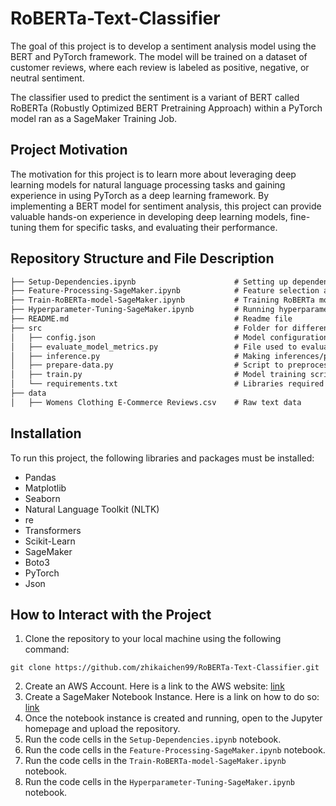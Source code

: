 # RoBERTa-Text-Classifier

The goal of this project is to develop a sentiment analysis model using the BERT and PyTorch framework. The model will be trained on a dataset of customer reviews, where each review is labeled as positive, negative, or neutral sentiment.

The classifier used to predict the sentiment is a variant of BERT called RoBERTa (Robustly Optimized BERT Pretraining Approach) within a PyTorch model ran as a SageMaker Training Job.

## Project Motivation

The motivation for this project is to learn more about leveraging deep learning models for natural language processing tasks and gaining experience in using PyTorch as a deep learning framework. By implementing a BERT model for sentiment analysis, this project can provide valuable hands-on experience in developing deep learning models, fine-tuning them for specific tasks, and evaluating their performance.

## Repository Structure and File Description

```markdown
├── Setup-Dependencies.ipynb                      # Setting up dependencies
├── Feature-Processing-SageMaker.ipynb            # Feature selection and text preprocessing notebook
├── Train-RoBERTa-model-SageMaker.ipynb           # Training RoBERTa model notebook
├── Hyperparameter-Tuning-SageMaker.ipynb         # Running hyperparameter tuning job in sagemaker
├── README.md                                     # Readme file            
├── src                                           # Folder for different scripts
│   ├── config.json                               # Model configuration file
│   ├── evaluate_model_metrics.py                 # File used to evaluate model
│   ├── inference.py                              # Making inferences/predictions
│   ├── prepare-data.py                           # Script to preprocess the data for model training
│   ├── train.py                                  # Model training script
│   └── requirements.txt                          # Libraries required for this repository
├── data
│   ├── Womens Clothing E-Commerce Reviews.csv    # Raw text data
```

## Installation

To run this project, the following libraries and packages must be installed:
* Pandas
* Matplotlib
* Seaborn
* Natural Language Toolkit (NLTK)
* re
* Transformers
* Scikit-Learn
* SageMaker
* Boto3
* PyTorch
* Json

## How to Interact with the Project

1. Clone the repository to your local machine using the following command:
```
git clone https://github.com/zhikaichen99/RoBERTa-Text-Classifier.git
```
2. Create an AWS Account. Here is a link to the AWS website: [link](https://aws.amazon.com/free/?trk=c8882cbf-4c23-4e67-b098-09697e14ffd9&sc_channel=ps&s_kwcid=AL!4422!3!453053794281!e!!g!!create%20aws%20account&ef_id=Cj0KCQiA6rCgBhDVARIsAK1kGPIX4m5bpEelw12AD6zzZwZcndACDROO6VXPaNUqcyRbTrRSmgo89VkaAlGwEALw_wcB:G:s&s_kwcid=AL!4422!3!453053794281!e!!g!!create%20aws%20account&all-free-tier.sort-by=item.additionalFields.SortRank&all-free-tier.sort-order=asc&awsf.Free%20Tier%20Types=*all&awsf.Free%20Tier%20Categories=*all)
3. Create a SageMaker Notebook Instance. Here is a link on how to do so: [link](https://sagemaker-workshop.com/introduction/notebook.html)
4. Once the notebook instance is created and running, open to the Jupyter homepage and upload the repository.
5. Run the code cells in the `Setup-Dependencies.ipynb` notebook.
6. Run the code cells in the `Feature-Processing-SageMaker.ipynb` notebook.
7. Run the code cells in the `Train-RoBERTa-model-SageMaker.ipynb` notebook.
8. Run the code cells in the `Hyperparameter-Tuning-SageMaker.ipynb` notebook.
